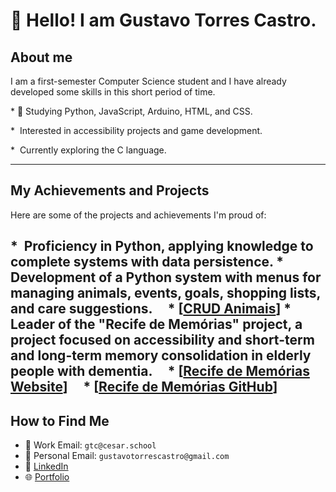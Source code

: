 # 👋 Hello! I am Gustavo Torres Castro.

## About me

I am a first-semester Computer Science student and I have already developed some skills in this short period of time.

* 📖 Studying Python, JavaScript, Arduino, HTML, and CSS.

*  Interested in accessibility projects and game development.

*  Currently exploring the C language.

---

## My Achievements and Projects

Here are some of the projects and achievements I'm proud of:

*  Proficiency in Python, applying knowledge to complete systems with data persistence.
*  Development of a Python system with menus for managing animals, events, goals, shopping lists, and care suggestions.
    * [[CRUD Animais](https://github.com/BrunoAU/CRUD_animais)]
*  Leader of the "Recife de Memórias" project, a project focused on accessibility and short-term and long-term memory consolidation in elderly people with dementia.
    * [[Recife de Memórias Website](https://sites.google.com/cesar.school/g9-site/in%C3%ADcio)]
    * [[Recife de Memórias GitHub](https://github.com/LHFalcao/Recife_de_Memorias/blob/main)]
---

## How to Find Me

* 📧 Work Email: `gtc@cesar.school`
* 📧 Personal Email: `gustavotorrescastro@gmail.com`
* 💼 [LinkedIn](www.linkedin.com/in/gustavotorrescastro)
* 🌐 [Portfolio](https://tiny-croissant-84c217.netlify.app/)
